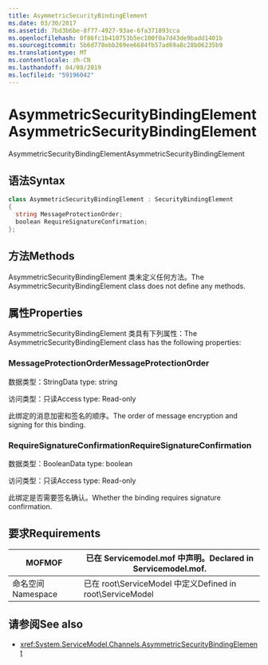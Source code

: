 ```yaml
---
title: AsymmetricSecurityBindingElement
ms.date: 03/30/2017
ms.assetid: 7bd3b6be-8f77-4927-93ae-6fa371893cca
ms.openlocfilehash: 0f86fc1b410753b5ec100f0a7d43de9badd1401b
ms.sourcegitcommit: 5b6d778ebb269ee6684fb57ad69a8c28b06235b9
ms.translationtype: MT
ms.contentlocale: zh-CN
ms.lasthandoff: 04/08/2019
ms.locfileid: "59196042"
---
```

# <a name="asymmetricsecuritybindingelement"></a><span data-ttu-id="d960f-102">AsymmetricSecurityBindingElement</span><span class="sxs-lookup"><span data-stu-id="d960f-102">AsymmetricSecurityBindingElement</span></span>
<span data-ttu-id="d960f-103">AsymmetricSecurityBindingElement</span><span class="sxs-lookup"><span data-stu-id="d960f-103">AsymmetricSecurityBindingElement</span></span>  
  
## <a name="syntax"></a><span data-ttu-id="d960f-104">语法</span><span class="sxs-lookup"><span data-stu-id="d960f-104">Syntax</span></span>  
  
```csharp
class AsymmetricSecurityBindingElement : SecurityBindingElement  
{  
  string MessageProtectionOrder;  
  boolean RequireSignatureConfirmation;  
};  
```  
  
## <a name="methods"></a><span data-ttu-id="d960f-105">方法</span><span class="sxs-lookup"><span data-stu-id="d960f-105">Methods</span></span>  
 <span data-ttu-id="d960f-106">AsymmetricSecurityBindingElement 类未定义任何方法。</span><span class="sxs-lookup"><span data-stu-id="d960f-106">The AsymmetricSecurityBindingElement class does not define any methods.</span></span>  
  
## <a name="properties"></a><span data-ttu-id="d960f-107">属性</span><span class="sxs-lookup"><span data-stu-id="d960f-107">Properties</span></span>  
 <span data-ttu-id="d960f-108">AsymmetricSecurityBindingElement 类具有下列属性：</span><span class="sxs-lookup"><span data-stu-id="d960f-108">The AsymmetricSecurityBindingElement class has the following properties:</span></span>  
  
### <a name="messageprotectionorder"></a><span data-ttu-id="d960f-109">MessageProtectionOrder</span><span class="sxs-lookup"><span data-stu-id="d960f-109">MessageProtectionOrder</span></span>  
 <span data-ttu-id="d960f-110">数据类型：String</span><span class="sxs-lookup"><span data-stu-id="d960f-110">Data type: string</span></span>  
  
 <span data-ttu-id="d960f-111">访问类型：只读</span><span class="sxs-lookup"><span data-stu-id="d960f-111">Access type: Read-only</span></span>  
  
 <span data-ttu-id="d960f-112">此绑定的消息加密和签名的顺序。</span><span class="sxs-lookup"><span data-stu-id="d960f-112">The order of message encryption and signing for this binding.</span></span>  
  
### <a name="requiresignatureconfirmation"></a><span data-ttu-id="d960f-113">RequireSignatureConfirmation</span><span class="sxs-lookup"><span data-stu-id="d960f-113">RequireSignatureConfirmation</span></span>  
 <span data-ttu-id="d960f-114">数据类型：Boolean</span><span class="sxs-lookup"><span data-stu-id="d960f-114">Data type: boolean</span></span>  
  
 <span data-ttu-id="d960f-115">访问类型：只读</span><span class="sxs-lookup"><span data-stu-id="d960f-115">Access type: Read-only</span></span>  
  
 <span data-ttu-id="d960f-116">此绑定是否需要签名确认。</span><span class="sxs-lookup"><span data-stu-id="d960f-116">Whether the binding requires signature confirmation.</span></span>  
  
## <a name="requirements"></a><span data-ttu-id="d960f-117">要求</span><span class="sxs-lookup"><span data-stu-id="d960f-117">Requirements</span></span>  
  
|<span data-ttu-id="d960f-118">MOF</span><span class="sxs-lookup"><span data-stu-id="d960f-118">MOF</span></span>|<span data-ttu-id="d960f-119">已在 Servicemodel.mof 中声明。</span><span class="sxs-lookup"><span data-stu-id="d960f-119">Declared in Servicemodel.mof.</span></span>|  
|---------|-----------------------------------|  
|<span data-ttu-id="d960f-120">命名空间</span><span class="sxs-lookup"><span data-stu-id="d960f-120">Namespace</span></span>|<span data-ttu-id="d960f-121">已在 root\ServiceModel 中定义</span><span class="sxs-lookup"><span data-stu-id="d960f-121">Defined in root\ServiceModel</span></span>|  
  
## <a name="see-also"></a><span data-ttu-id="d960f-122">请参阅</span><span class="sxs-lookup"><span data-stu-id="d960f-122">See also</span></span>

- <xref:System.ServiceModel.Channels.AsymmetricSecurityBindingElement>
